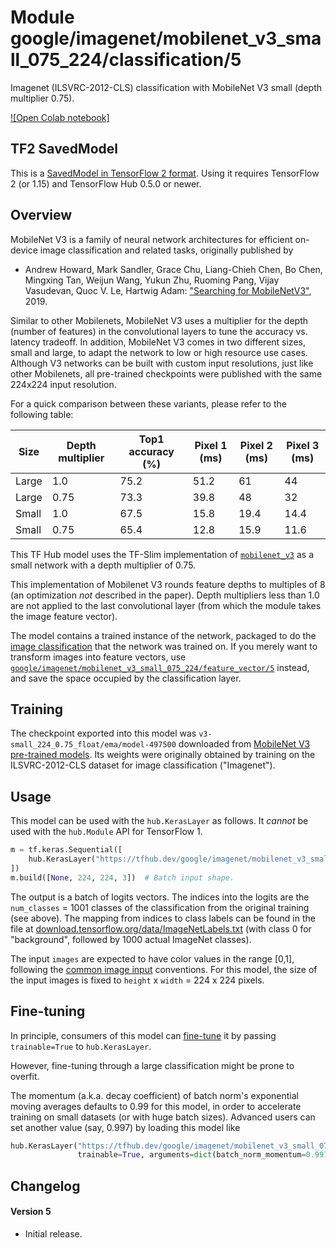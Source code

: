 # Module google/imagenet/mobilenet_v3_small_075_224/classification/5

Imagenet (ILSVRC-2012-CLS) classification with MobileNet V3 small (depth multiplier 0.75).

<!-- asset-path: legacy -->
<!-- dataset: imagenet-ilsvrc-2012-cls -->
<!-- fine-tunable: true -->
<!-- format: saved_model_2 -->
<!-- task: image-classification -->
<!-- network-architecture: mobilenet-v3 -->

[![Open Colab notebook]](https://colab.research.google.com/github/tensorflow/hub/blob/master/examples/colab/image_classification.ipynb)

## TF2 SavedModel

This is a [SavedModel in TensorFlow 2
format](https://www.tensorflow.org/hub/tf2_saved_model).
Using it requires TensorFlow 2 (or 1.15) and TensorFlow Hub 0.5.0 or newer.

## Overview

MobileNet V3 is a family of neural network architectures for efficient
on-device image classification and related tasks, originally published by

  * Andrew Howard, Mark Sandler, Grace Chu, Liang-Chieh Chen, Bo Chen, Mingxing
    Tan, Weijun Wang, Yukun Zhu, Ruoming Pang, Vijay Vasudevan, Quoc V. Le,
    Hartwig Adam: ["Searching for MobileNetV3"](https://arxiv.org/abs/1905.02244),
    2019.

Similar to other Mobilenets, MobileNet V3 uses a multiplier for the depth
(number of features) in the convolutional layers to tune the accuracy vs.
latency tradeoff. In addition, MobileNet V3 comes in two different sizes, small and large, to
adapt the network to low or high resource use cases. Although V3 networks can be
built with custom input resolutions, just like other Mobilenets, all pre-trained
checkpoints were published with the same 224x224 input resolution.

For a quick comparison between these variants, please refer to the following
table:

Size  | Depth multiplier | Top1 accuracy (%) | Pixel 1 (ms) | Pixel 2 (ms) | Pixel 3 (ms)
----- | ---------------- | ----------------- | ------------ | ------------ | ------------
Large | 1.0              | 75.2              | 51.2         | 61           | 44
Large | 0.75             | 73.3              | 39.8         | 48           | 32
Small | 1.0              | 67.5              | 15.8         | 19.4         | 14.4
Small | 0.75             | 65.4              | 12.8         | 15.9         | 11.6

This TF Hub model uses the TF-Slim implementation of
[`mobilenet_v3`](https://github.com/tensorflow/models/blob/master/research/slim/nets/mobilenet/mobilenet_v3.py)
as a small network with a depth multiplier of 0.75.

This implementation of Mobilenet V3 rounds feature depths to multiples of 8
(an optimization *not* described in the paper).
Depth multipliers less than 1.0 are not applied to the last convolutional layer
(from which the module takes the image feature vector).

The model contains a trained instance of the network, packaged to do the
[image classification](https://www.tensorflow.org/hub/common_signatures/images#classification)
that the network was trained on. If you merely want to transform images into
feature vectors, use
[`google/imagenet/mobilenet_v3_small_075_224/feature_vector/5`](https://tfhub.dev/google/imagenet/mobilenet_v3_small_075_224/feature_vector/5)
instead, and save the space occupied by the classification layer.


## Training

The checkpoint exported into this model was `v3-small_224_0.75_float/ema/model-497500` downloaded
from
[MobileNet V3 pre-trained models](https://github.com/tensorflow/models/blob/master/research/slim/nets/mobilenet/README.md).
Its weights were originally obtained by training on the ILSVRC-2012-CLS
dataset for image classification ("Imagenet").

## Usage

This model can be used with the `hub.KerasLayer` as follows.
It *cannot* be used with the `hub.Module` API for TensorFlow 1.

```python
m = tf.keras.Sequential([
    hub.KerasLayer("https://tfhub.dev/google/imagenet/mobilenet_v3_small_075_224/classification/5")
])
m.build([None, 224, 224, 3])  # Batch input shape.
```

The output is a batch of logits vectors. The indices into the logits
are the `num_classes` = 1001 classes of the classification from
the original training (see above). The mapping from indices to class labels
can be found in the file at [download.tensorflow.org/data/ImageNetLabels.txt](https://storage.googleapis.com/download.tensorflow.org/data/ImageNetLabels.txt) (with class 0 for "background", followed by 1000 actual ImageNet classes).


The input `images` are expected to have color values in the range [0,1],
following the
[common image input](https://www.tensorflow.org/hub/common_signatures/images#input)
conventions.
For this model, the size of the input images is fixed to
`height` x `width` = 224 x 224 pixels.


## Fine-tuning

In principle, consumers of this model can
[fine-tune](https://www.tensorflow.org/hub/tf2_saved_model#fine-tuning) it
by passing `trainable=True` to `hub.KerasLayer`.

However, fine-tuning through a large classification might be prone to overfit.

The momentum (a.k.a. decay coefficient) of batch norm's exponential moving
averages defaults to 0.99 for this model, in order to accelerate training
on small datasets (or with huge batch sizes).
Advanced users can set another value (say, 0.997) by loading this model like

```python
hub.KerasLayer("https://tfhub.dev/google/imagenet/mobilenet_v3_small_075_224/classification/5",
               trainable=True, arguments=dict(batch_norm_momentum=0.997))
```


## Changelog

#### Version 5

  * Initial release.

